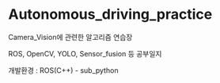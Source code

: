 # Autonomous_driving_practice
Camera_Vision에 관련한 알고리즘 연습장

ROS, OpenCV, YOLO, Sensor_fusion 등 공부일지

개발환경 : ROS(C++) - sub_python
